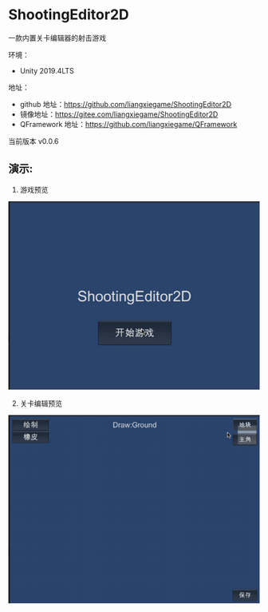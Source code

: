 # ShootingEditor2D 

一款内置关卡编辑器的射击游戏

环境：

* Unity 2019.4LTS

地址：

* github 地址：https://github.com/liangxiegame/ShootingEditor2D
* 镜像地址：https://gitee.com/liangxiegame/ShootingEditor2D
* QFramework 地址：https://github.com/liangxiegame/QFramework



当前版本 v0.0.6



## 演示:

1. 游戏预览

![](1.GamePreview.gif)

2. 关卡编辑预览

![](2.LevelDesignPreview.gif)